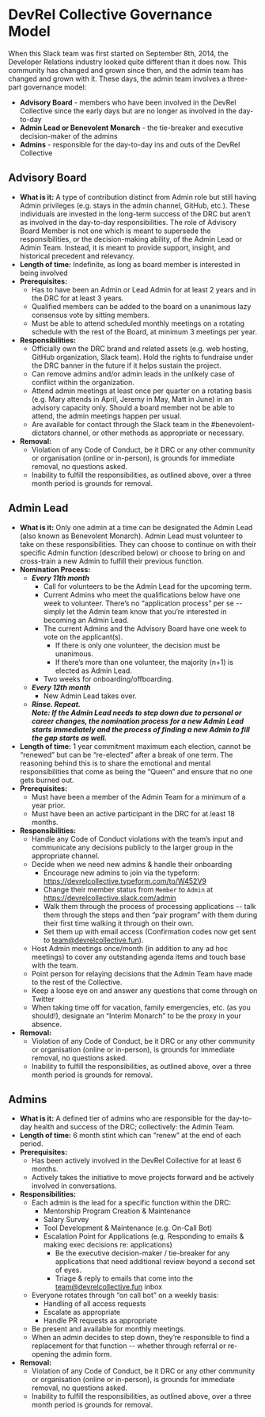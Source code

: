 # DevRel Collective Governance Model
When this Slack team was first started on September 8th, 2014, the Developer Relations industry looked quite different than it does now. This community has changed and grown since then, and the admin team has changed and grown with it. These days, the admin team involves a three-part governance model:
- **Advisory Board** - members who have been involved in the DevRel Collective since the early days but are no longer as involved in the day-to-day
- **Admin Lead or Benevolent Monarch** - the tie-breaker and executive decision-maker of the admins
- **Admins** - responsible for the day-to-day ins and outs of the DevRel Collective

## Advisory Board
- **What is it:** A type of contribution distinct from Admin role but still having Admin privileges (e.g. stays in the admin channel, GitHub, etc.). These individuals are invested in the long-term success of the DRC but aren’t as involved in the day-to-day responsibilities. The role of Advisory Board Member is not one which is meant to supersede the responsibilities, or the decision-making ability, of the Admin Lead or Admin Team. Instead, it is meant to provide support, insight, and historical precedent and relevancy.
- **Length of time:** Indefinite, as long as board member is interested in being involved
- **Prerequisites:**
  - Has to have been an Admin or Lead Admin for at least 2 years and in the DRC for at least 3 years.
  - Qualified members can be added to the board on a unanimous lazy consensus vote by sitting members.
  - Must be able to attend scheduled monthly meetings on a rotating schedule with the rest of the Board, at minimum 3 meetings per year.
- **Responsibilities:**
  - Officially own the DRC brand and related assets (e.g. web hosting, GitHub organization, Slack team). Hold the rights to fundraise under the DRC banner in the future if it helps sustain the project.
  - Can remove admins and/or admin leads in the unlikely case of conflict within the organization.
  - Attend admin meetings at least once per quarter on a rotating basis (e.g. Mary attends in April, Jeremy in May, Matt in June) in an advisory capacity only. Should a board member not be able to attend, the admin meetings happen per usual.
  - Are available for contact through the Slack team in the #benevolent-dictators channel, or other methods as appropriate or necessary.
- **Removal:**
  - Violation of any Code of Conduct, be it DRC or any other community or organisation (online or in-person), is grounds for immediate removal, no questions asked.
  - Inability to fulfill the responsibilities, as outlined above, over a three month period is grounds for removal.

## Admin Lead 
- **What is it:** Only one admin at a time can be designated the Admin Lead (also known as Benevolent Monarch). Admin Lead must volunteer to take on these responsibilities. They can choose to continue on with their specific Admin function (described below) or choose to bring on and cross-train a new Admin to fulfill their previous function.
- **Nomination Process:**
  - _**Every 11th month**_
    - Call for volunteers to be the Admin Lead for the upcoming term.
    - Current Admins who meet the qualifications below have one week to volunteer. There’s no “application process” per se -- simply let the Admin team know that you’re interested in becoming an Admin Lead.
    - The current Admins and the Advisory Board have one week to vote on the applicant(s).
      - If there is only one volunteer, the decision must be unanimous.
      - If there’s more than one volunteer, the majority (n+1) is elected as Admin Lead.
    - Two weeks for onboarding/offboarding.
  - _**Every 12th month**_
    - New Admin Lead takes over.
  - **_Rinse. Repeat._**  
***Note: If the Admin Lead needs to step down due to personal or career changes, the nomination process for a new Admin Lead starts immediately and the process of finding a new Admin to fill the gap starts as well.***
- **Length of time:** 1 year commitment maximum each election, cannot be “renewed” but can be “re-elected” after a break of one term. The reasoning behind this is to share the emotional and mental responsibilities that come as being the “Queen” and ensure that no one gets burned out.
- **Prerequisites:**
  - Must have been a member of the Admin Team for a minimum of a year prior.
  - Must have been an active participant in the DRC for at least 18 months.
- **Responsibilities:**
  - Handle any Code of Conduct violations with the team’s input and communicate any decisions publicly to the larger group in the appropriate channel.
  - Decide when we need new admins & handle their onboarding
    - Encourage new admins to join via the typeform: https://devrelcollective.typeform.com/to/W452V9
    - Change their member status from `Member` to `Admin` at https://devrelcollective.slack.com/admin
    - Walk them through the process of processing applications -- talk them through the steps and then “pair program” with them during their first time walking it through on their own.
    - Set them up with email access (Confirmation codes now get sent to team@devrelcollective.fun).
  - Host Admin meetings once/month (in addition to any ad hoc meetings) to cover any outstanding agenda items and touch base with the team.
  - Point person for relaying decisions that the Admin Team have made to the rest of the Collective.
  - Keep a loose eye on and answer any questions that come through on Twitter
  - When taking time off for vacation, family emergencies, etc. (as you should!), designate an “Interim Monarch” to be the proxy in your absence.
- **Removal:**
  - Violation of any Code of Conduct, be it DRC or any other community or organisation (online or in-person), is grounds for immediate removal, no questions asked.
  - Inability to fulfill the responsibilities, as outlined above, over a three month period is grounds for removal.

## Admins
- **What is it:** A defined tier of admins who are responsible for the day-to-day health and success of the DRC; collectively: the Admin Team.
- **Length of time:** 6 month stint which can “renew” at the end of each period. 
- **Prerequisites:**
  - Has been actively involved in the DevRel Collective for at least 6 months.
  - Actively takes the initiative to move projects forward and be actively involved in conversations.
- **Responsibilities:**
  - Each admin is the lead for a specific function within the DRC:
    - Mentorship Program Creation & Maintenance
    - Salary Survey 
    - Tool Development & Maintenance (e.g. On-Call Bot)
    - Escalation Point for Applications (e.g. Responding to emails & making exec decisions re: applications)
       - Be the executive decision-maker / tie-breaker for any applications that need additional review beyond a second set of eyes.
       - Triage & reply to emails that come into the team@devrelcollective.fun inbox
  - Everyone rotates through “on call bot” on a weekly basis:
    - Handling of all access requests
    - Escalate as appropriate
    - Handle PR requests as appropriate
  - Be present and available for monthly meetings.
  - When an admin decides to step down, they’re responsible to find a replacement for that function -- whether through referral or re-opening the admin form.
- **Removal:**
  - Violation of any Code of Conduct, be it DRC or any other community or organisation (online or in-person), is grounds for immediate removal, no questions asked.
  - Inability to fulfill the responsibilities, as outlined above, over a three month period is grounds for removal.

